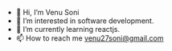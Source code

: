 - 👋 Hi, I’m Venu Soni
- 👀 I’m interested in software development.
- 🌱 I’m currently learning reactjs.
- 📫 How to reach me venu27soni@gmail.com 



<!---
Venuso12/Venuso12 is a ✨ special ✨ repository because its `README.md` (this file) appears on your GitHub profile.
You can click the Preview link to take a look at your changes.
--->
